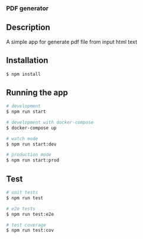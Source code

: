 ### PDF generator

## Description

A simple app for generate pdf file from input html text

## Installation

```bash
$ npm install
```

## Running the app

```bash
# development
$ npm run start

# development with docker-compose
$ docker-compose up

# watch mode
$ npm run start:dev

# production mode
$ npm run start:prod
```

## Test

```bash
# unit tests
$ npm run test

# e2e tests
$ npm run test:e2e

# test coverage
$ npm run test:cov
```
